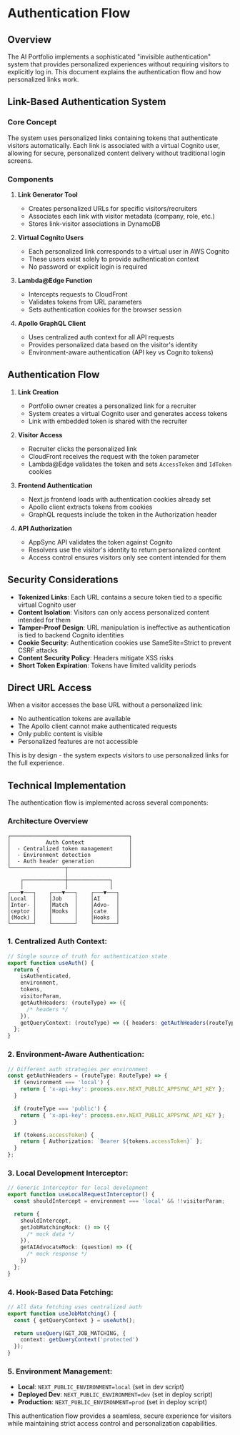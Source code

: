 # Authentication Flow

## Overview

The AI Portfolio implements a sophisticated "invisible authentication" system that provides personalized experiences without requiring visitors to explicitly log in. This document explains the authentication flow and how personalized links work.

## Link-Based Authentication System

### Core Concept

The system uses personalized links containing tokens that authenticate visitors automatically. Each link is associated with a virtual Cognito user, allowing for secure, personalized content delivery without traditional login screens.

### Components

1. **Link Generator Tool**

   - Creates personalized URLs for specific visitors/recruiters
   - Associates each link with visitor metadata (company, role, etc.)
   - Stores link-visitor associations in DynamoDB

2. **Virtual Cognito Users**

   - Each personalized link corresponds to a virtual user in AWS Cognito
   - These users exist solely to provide authentication context
   - No password or explicit login is required

3. **Lambda@Edge Function**

   - Intercepts requests to CloudFront
   - Validates tokens from URL parameters
   - Sets authentication cookies for the browser session

4. **Apollo GraphQL Client**
   - Uses centralized auth context for all API requests
   - Provides personalized data based on the visitor's identity
   - Environment-aware authentication (API key vs Cognito tokens)

## Authentication Flow

1. **Link Creation**

   - Portfolio owner creates a personalized link for a recruiter
   - System creates a virtual Cognito user and generates access tokens
   - Link with embedded token is shared with the recruiter

2. **Visitor Access**

   - Recruiter clicks the personalized link
   - CloudFront receives the request with the token parameter
   - Lambda@Edge validates the token and sets `AccessToken` and `IdToken` cookies

3. **Frontend Authentication**

   - Next.js frontend loads with authentication cookies already set
   - Apollo client extracts tokens from cookies
   - GraphQL requests include the token in the Authorization header

4. **API Authorization**
   - AppSync API validates the token against Cognito
   - Resolvers use the visitor's identity to return personalized content
   - Access control ensures visitors only see content intended for them

## Security Considerations

- **Tokenized Links**: Each URL contains a secure token tied to a specific virtual Cognito user
- **Content Isolation**: Visitors can only access personalized content intended for them
- **Tamper-Proof Design**: URL manipulation is ineffective as authentication is tied to backend Cognito identities
- **Cookie Security**: Authentication cookies use SameSite=Strict to prevent CSRF attacks
- **Content Security Policy**: Headers mitigate XSS risks
- **Short Token Expiration**: Tokens have limited validity periods

## Direct URL Access

When a visitor accesses the base URL without a personalized link:

- No authentication tokens are available
- The Apollo client cannot make authenticated requests
- Only public content is visible
- Personalized features are not accessible

This is by design - the system expects visitors to use personalized links for the full experience.

## Technical Implementation

The authentication flow is implemented across several components:

### Architecture Overview

```
┌─────────────────────────────────────┐
│           Auth Context              │
│  - Centralized token management     │
│  - Environment detection            │
│  - Auth header generation           │
└─────────────────┬───────────────────┘
                  │
    ┌─────────────┼─────────────┐
    │             │             │
┌───▼───┐    ┌───▼───┐    ┌───▼───┐
│Local  │    │Job    │    │AI     │
│Inter- │    │Match  │    │Advo-  │
│ceptor │    │Hooks  │    │cate   │
│(Mock) │    │       │    │Hooks  │
└───────┘    └───────┘    └───────┘
```

### 1. **Centralized Auth Context**:

```typescript
// Single source of truth for authentication state
export function useAuth() {
  return {
    isAuthenticated,
    environment,
    tokens,
    visitorParam,
    getAuthHeaders: (routeType) => ({
      /* headers */
    }),
    getQueryContext: (routeType) => ({ headers: getAuthHeaders(routeType) })
  };
}
```

### 2. **Environment-Aware Authentication**:

```typescript
// Different auth strategies per environment
const getAuthHeaders = (routeType: RouteType) => {
  if (environment === 'local') {
    return { 'x-api-key': process.env.NEXT_PUBLIC_APPSYNC_API_KEY };
  }

  if (routeType === 'public') {
    return { 'x-api-key': process.env.NEXT_PUBLIC_APPSYNC_API_KEY };
  }

  if (tokens.accessToken) {
    return { Authorization: `Bearer ${tokens.accessToken}` };
  }
};
```

### 3. **Local Development Interceptor**:

```typescript
// Generic interceptor for local development
export function useLocalRequestInterceptor() {
  const shouldIntercept = environment === 'local' && !!visitorParam;

  return {
    shouldIntercept,
    getJobMatchingMock: () => ({
      /* mock data */
    }),
    getAIAdvocateMock: (question) => ({
      /* mock response */
    })
  };
}
```

### 4. **Hook-Based Data Fetching**:

```typescript
// All data fetching uses centralized auth
export function useJobMatching() {
  const { getQueryContext } = useAuth();

  return useQuery(GET_JOB_MATCHING, {
    context: getQueryContext('protected')
  });
}
```

### 5. **Environment Management**:

- **Local**: `NEXT_PUBLIC_ENVIRONMENT=local` (set in dev script)
- **Deployed Dev**: `NEXT_PUBLIC_ENVIRONMENT=dev` (set in deploy script)
- **Production**: `NEXT_PUBLIC_ENVIRONMENT=prod` (set in deploy script)

This authentication flow provides a seamless, secure experience for visitors while maintaining strict access control and personalization capabilities.
